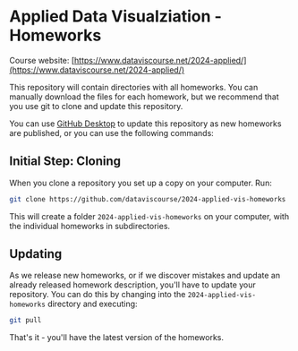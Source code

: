 # Applied Data Visualziation - Homeworks
Course website: [https://www.dataviscourse.net/2024-applied/](https://www.dataviscourse.net/2024-applied/)

This repository will contain directories with all homeworks. You can manually download the files for each homework, but we recommend that you use git to clone and update this repository.

You can use [GitHub Desktop](https://desktop.github.com/) to update this repository as new homeworks are published, or you can use the following commands:

## Initial Step: Cloning

When you clone a repository you set up a copy on your computer. Run:

```bash
git clone https://github.com/dataviscourse/2024-applied-vis-homeworks
```

This will create a folder `2024-applied-vis-homeworks` on your computer, with the individual homeworks in subdirectories.

## Updating

As we release new homeworks, or if we discover mistakes and update an already released homework description,  you'll have to update your repository. You can do this by changing into the `2024-applied-vis-homeworks` directory and executing:

```bash
git pull
```

That's it - you'll have the latest version of the homeworks. 
